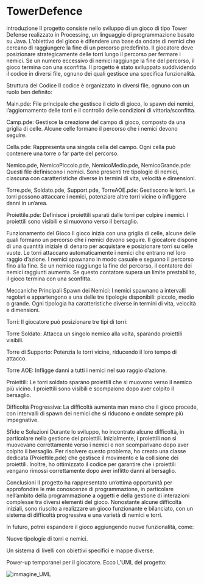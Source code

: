 # TowerDefence
introduzione
Il progetto consiste nello sviluppo di un gioco di tipo Tower Defense realizzato in Processing, un linguaggio di programmazione basato su Java. L’obiettivo del gioco è difendere una base da ondate di nemici che cercano di raggiungere la fine di un percorso predefinito. Il giocatore deve posizionare strategicamente delle torri lungo il percorso per fermare i nemici. Se un numero eccessivo di nemici raggiunge la fine del percorso, il gioco termina con una sconfitta. Il progetto è stato sviluppato suddividendo il codice in diversi file, ognuno dei quali gestisce una specifica funzionalità.

Struttura del Codice
Il codice è organizzato in diversi file, ognuno con un ruolo ben definito:

Main.pde: File principale che gestisce il ciclo di gioco, lo spawn dei nemici, l’aggiornamento delle torri e il controllo delle condizioni di vittoria/sconfitta.

Camp.pde: Gestisce la creazione del campo di gioco, composto da una griglia di celle. Alcune celle formano il percorso che i nemici devono seguire.

Cella.pde: Rappresenta una singola cella del campo. Ogni cella può contenere una torre o far parte del percorso.

Nemico.pde, NemicoPiccolo.pde, NemicoMedio.pde, NemicoGrande.pde: Questi file definiscono i nemici. Sono presenti tre tipologie di nemici, ciascuna con caratteristiche diverse in termini di vita, velocità e dimensioni.

Torre.pde, Soldato.pde, Support.pde, TorreAOE.pde: Gestiscono le torri. Le torri possono attaccare i nemici, potenziare altre torri vicine o infliggere danni in un’area.

Proiettile.pde: Definisce i proiettili sparati dalle torri per colpire i nemici. I proiettili sono visibili e si muovono verso il bersaglio.

Funzionamento del Gioco
Il gioco inizia con una griglia di celle, alcune delle quali formano un percorso che i nemici devono seguire. Il giocatore dispone di una quantità iniziale di denaro per acquistare e posizionare torri su celle vuote. Le torri attaccano automaticamente i nemici che entrano nel loro raggio d’azione. I nemici spawnano in modo casuale e seguono il percorso fino alla fine. Se un nemico raggiunge la fine del percorso, il contatore dei nemici raggiunti aumenta. Se questo contatore supera un limite prestabilito, il gioco termina con una sconfitta.

Meccaniche Principali
Spawn dei Nemici: I nemici spawnano a intervalli regolari e appartengono a una delle tre tipologie disponibili: piccolo, medio o grande. Ogni tipologia ha caratteristiche diverse in termini di vita, velocità e dimensioni.

Torri: Il giocatore può posizionare tre tipi di torri:

Torre Soldato: Attacca un singolo nemico alla volta, sparando proiettili visibili.

Torre di Supporto: Potenzia le torri vicine, riducendo il loro tempo di attacco.

Torre AOE: Infligge danni a tutti i nemici nel suo raggio d’azione.

Proiettili: Le torri soldato sparano proiettili che si muovono verso il nemico più vicino. I proiettili sono visibili e scompaiono dopo aver colpito il bersaglio.

Difficoltà Progressiva: La difficoltà aumenta man mano che il gioco procede, con intervalli di spawn dei nemici che si riducono e ondate sempre più impegnative.

Sfide e Soluzioni
Durante lo sviluppo, ho incontrato alcune difficoltà, in particolare nella gestione dei proiettili. Inizialmente, i proiettili non si muovevano correttamente verso i nemici e non scomparivano dopo aver colpito il bersaglio. Per risolvere questo problema, ho creato una classe dedicata (Proiettile.pde) che gestisce il movimento e la collisione dei proiettili. Inoltre, ho ottimizzato il codice per garantire che i proiettili vengano rimossi correttamente dopo aver inflitto danni al bersaglio.

Conclusioni
Il progetto ha rappresentato un’ottima opportunità per approfondire le mie conoscenze di programmazione, in particolare nell’ambito della programmazione a oggetti e della gestione di interazioni complesse tra diversi elementi del gioco. Nonostante alcune difficoltà iniziali, sono riuscito a realizzare un gioco funzionante e bilanciato, con un sistema di difficoltà progressiva e una varietà di nemici e torri.

In futuro, potrei espandere il gioco aggiungendo nuove funzionalità, come:

Nuove tipologie di torri e nemici.

Un sistema di livelli con obiettivi specifici e mappe diverse.

Power-up temporanei per il giocatore.
Ecco L'UML del progetto:



![immagine_UML](https://github.com/user-attachments/assets/f7385ac9-052a-430f-9816-ccc878a86bd1)
